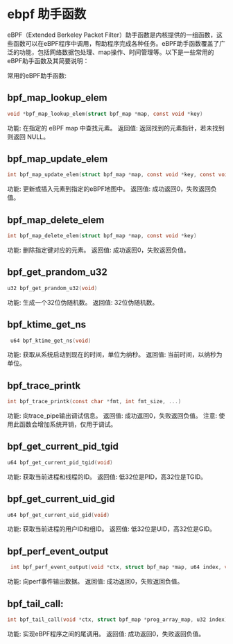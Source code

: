 # ebpf 助手函数

eBPF（Extended Berkeley Packet Filter）助手函数是内核提供的一组函数，这些函数可以在eBPF程序中调用，帮助程序完成各种任务。eBPF助手函数覆盖了广泛的功能，包括网络数据包处理、map操作、时间管理等。以下是一些常用的eBPF助手函数及其简要说明：

常用的eBPF助手函数:

## bpf_map_lookup_elem

```c
void *bpf_map_lookup_elem(struct bpf_map *map, const void *key)
```

功能: 在指定的 eBPF map 中查找元素。
返回值: 返回找到的元素指针，若未找到则返回 NULL。

## bpf_map_update_elem

```c
int bpf_map_update_elem(struct bpf_map *map, const void *key, const void *value, __u64 flags)
```

功能: 更新或插入元素到指定的eBPF地图中。
返回值: 成功返回0，失败返回负值。

## bpf_map_delete_elem

```c
int bpf_map_delete_elem(struct bpf_map *map, const void *key)
```

功能: 删除指定键对应的元素。
返回值: 成功返回0，失败返回负值。

## bpf_get_prandom_u32

```c
u32 bpf_get_prandom_u32(void)
```

功能: 生成一个32位伪随机数。
返回值: 32位伪随机数。

## bpf_ktime_get_ns

```c
 u64 bpf_ktime_get_ns(void)
```

功能: 获取从系统启动到现在的时间，单位为纳秒。
返回值: 当前时间，以纳秒为单位。

## bpf_trace_printk

```c
int bpf_trace_printk(const char *fmt, int fmt_size, ...)
```

功能: 向trace_pipe输出调试信息。
返回值: 成功返回0，失败返回负值。
注意: 使用此函数会增加系统开销，仅用于调试。

## bpf_get_current_pid_tgid

```c
u64 bpf_get_current_pid_tgid(void)
```

功能: 获取当前进程和线程的ID。
返回值: 低32位是PID，高32位是TGID。

## bpf_get_current_uid_gid

```c
u64 bpf_get_current_uid_gid(void)
```

功能: 获取当前进程的用户ID和组ID。
返回值: 低32位是UID，高32位是GID。

## bpf_perf_event_output

```c
 int bpf_perf_event_output(void *ctx, struct bpf_map *map, u64 index, void *data, u32 size)
```

功能: 向perf事件输出数据。
返回值: 成功返回0，失败返回负值。

## bpf_tail_call:

```c
int bpf_tail_call(void *ctx, struct bpf_map *prog_array_map, u32 index)
```

功能: 实现eBPF程序之间的尾调用。
返回值: 成功返回0，失败返回负值。
